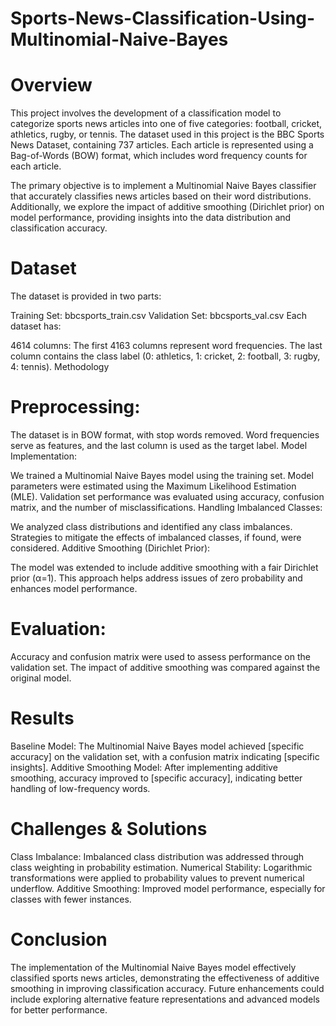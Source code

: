 # Sports-News-Classification-Using-Multinomial-Naive-Bayes
# Overview
This project involves the development of a classification model to categorize sports news articles into one of five categories: football, cricket, athletics, rugby, or tennis. The dataset used in this project is the BBC Sports News Dataset, containing 737 articles. Each article is represented using a Bag-of-Words (BOW) format, which includes word frequency counts for each article.

The primary objective is to implement a Multinomial Naive Bayes classifier that accurately classifies news articles based on their word distributions. Additionally, we explore the impact of additive smoothing (Dirichlet prior) on model performance, providing insights into the data distribution and classification accuracy.

# Dataset
The dataset is provided in two parts:

Training Set: bbcsports_train.csv
Validation Set: bbcsports_val.csv
Each dataset has:

4614 columns:
The first 4163 columns represent word frequencies.
The last column contains the class label (0: athletics, 1: cricket, 2: football, 3: rugby, 4: tennis).
Methodology
# Preprocessing:

The dataset is in BOW format, with stop words removed.
Word frequencies serve as features, and the last column is used as the target label.
Model Implementation:

We trained a Multinomial Naive Bayes model using the training set.
Model parameters were estimated using the Maximum Likelihood Estimation (MLE).
Validation set performance was evaluated using accuracy, confusion matrix, and the number of misclassifications.
Handling Imbalanced Classes:

We analyzed class distributions and identified any class imbalances.
Strategies to mitigate the effects of imbalanced classes, if found, were considered.
Additive Smoothing (Dirichlet Prior):

The model was extended to include additive smoothing with a fair Dirichlet prior (α=1).
This approach helps address issues of zero probability and enhances model performance.
# Evaluation:

Accuracy and confusion matrix were used to assess performance on the validation set.
The impact of additive smoothing was compared against the original model.
# Results
Baseline Model: The Multinomial Naive Bayes model achieved [specific accuracy] on the validation set, with a confusion matrix indicating [specific insights].
Additive Smoothing Model: After implementing additive smoothing, accuracy improved to [specific accuracy], indicating better handling of low-frequency words.
# Challenges & Solutions
Class Imbalance: Imbalanced class distribution was addressed through class weighting in probability estimation.
Numerical Stability: Logarithmic transformations were applied to probability values to prevent numerical underflow.
Additive Smoothing: Improved model performance, especially for classes with fewer instances.
# Conclusion
The implementation of the Multinomial Naive Bayes model effectively classified sports news articles, demonstrating the effectiveness of additive smoothing in improving classification accuracy. Future enhancements could include exploring alternative feature representations and advanced models for better performance.
